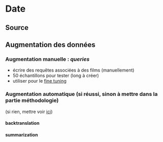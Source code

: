 # Date

## Source

## Augmentation des données 

### Augmentation manuelle : *queries*

- écrire des requêtes associées à des films (manuellement)
- 50 échantillons pour tester (long à créer)
- utiliser pour le [fine tuning](systeme.md)

### Augmentation automatique (si réussi, sinon à mettre dans la partie méthodologie)

(si rien, mettre voir [ici](methodologie.md#pour-les-données-et-leur-augmentation))

#### backtranslation 

#### summarization 